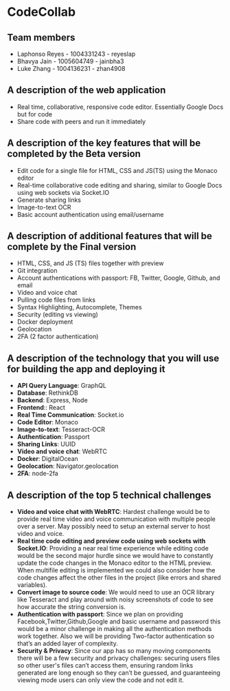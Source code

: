 # CodeCollab

## Team members

- Laphonso Reyes - 1004331243 - reyeslap
- Bhavya Jain - 1005604749 - jainbha3
- Luke Zhang - 1004136231 - zhan4908

## A description of the web application

- Real time, collaborative, responsive code editor. Essentially Google Docs but for code
- Share code with peers and run it immediately

## A description of the key features that will be completed by the Beta version

- Edit code for a single file for HTML, CSS and JS(TS) using the Monaco editor
- Real-time collaborative code editing and sharing, similar to Google Docs using web sockets via Socket.IO
- Generate sharing links
- Image-to-text OCR
- Basic account authentication using email/username

## A description of additional features that will be complete by the Final version

- HTML, CSS, and JS (TS) files together with preview
- Git integration
- Account authentications with passport: FB, Twitter, Google, Github, and email
- Video and voice chat
- Pulling code files from links
- Syntax Highlighting, Autocomplete, Themes
- Security (editing vs viewing)
- Docker deployment
- Geolocation
- 2FA (2 factor authentication)

## A description of the technology that you will use for building the app and deploying it

- **API Query Language**: GraphQL
- **Database**: RethinkDB
- **Backend**: Express, Node
- **Frontend**:: React
- **Real Time Communication**: Socket.io
- **Code Editor**: Monaco
- **Image-to-text**: Tesseract-OCR
- **Authentication**: Passport
- **Sharing Links**: UUID
- **Video and voice chat**: WebRTC
- **Docker**: DigitalOcean
- **Geolocation**: Navigator.geolocation
- **2FA**: node-2fa

## A description of the top 5 technical challenges

- **Video and voice chat with WebRTC**: Hardest challenge would be to provide real time video and voice communication with multiple people over a server. May possibly need to setup an external server to host video and voice.
- **Real time code editing and preview code using web sockets with Socket.IO**: Providing a near real time experience while editing code would be the second major hurdle since we would have to constantly update the code changes in the Monaco editor to the HTML preview. When multifile editing is implemented we could also consider how the code changes affect the other files in the project (like errors and shared variables).
- **Convert image to source code**: We would need to use an OCR library like Tesseract and play around with noisy screenshots of code to see how accurate the string conversion is.
- **Authentication with passport**: Since we plan on providing Facebook,Twitter,Github,Google and basic username and password this would be a minor challenge in making all the authentication methods work together. Also we will be providing Two-factor authentication so that’s an added layer of complexity.
- **Security & Privacy**: Since our app has so many moving components there will be a few security and privacy challenges: securing users files so other user's files can’t access them, ensuring random links generated are long enough so they can’t be guessed, and guaranteeing viewing mode users can only view the code and not edit it.

